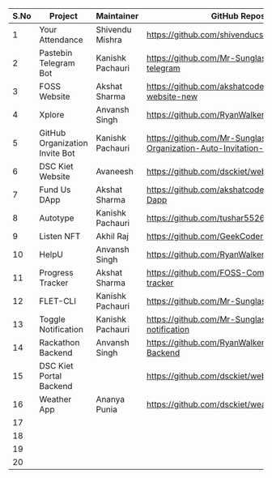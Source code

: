 
|S.No|Project|Maintainer|GitHub Repository|Tags|
|----|-------|------|--------|-------|
|1|Your Attendance|Shivendu Mishra|https://github.com/shivenducs1136/YourAttendance| Android, Kotlin|
|2|Pastebin Telegram Bot|Kanishk Pachauri|https://github.com/Mr-Sunglasses/pastebin-telegram| Python|
|3|FOSS Website|Akshat Sharma|https://github.com/akshatcoder-hash/FOSS-website-new|
|4|Xplore|Anvansh Singh|https://github.com/RyanWalker277/Xplore|
|5|GitHub Organization Invite Bot|Kanishk Pachauri|https://github.com/Mr-Sunglasses/GitHub-Organization-Auto-Invitation-Bot|
|6|DSC Kiet Website|Avaneesh|https://github.com/dsckiet/website|
|7|Fund Us DApp|Akshat Sharma|https://github.com/akshatcoder-hash/Fund-Us-Dapp|
|8|Autotype|Kanishk Pachauri|https://github.com/tushar5526/Autotype|
|9|Listen NFT|Akhil Raj|https://github.com/GeekCoderRaj/ListenNFT|
|10|HelpU|Anvansh Singh|https://github.com/RyanWalker277/HelpU|
|11|Progress Tracker|Akshat Sharma|https://github.com/FOSS-Community/progress-tracker|
|12|FLET-CLI|Kanishk Pachauri|https://github.com/Mr-Sunglasses/flet-cli|
|13|Toggle Notification|Kanishk Pachauri|https://github.com/Mr-Sunglasses/Toogle-notification|
|14|Rackathon Backend|Anvansh Singh|https://github.com/RyanWalker277/Rakathon-Backend|
|15|DSC Kiet Portal Backend||https://github.com/dsckiet/website-backend-v2
|16|Weather App|Ananya Punia|https://github.com/dsckiet/weather-app-kotlin|
|17|||
|18|||
|19|||
|20|||
